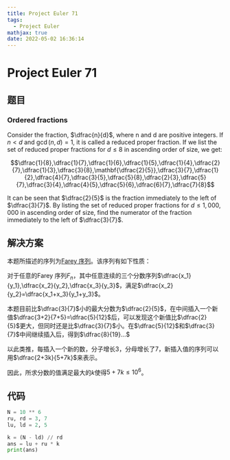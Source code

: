 ```yaml
---
title: Project Euler 71
tags:
  - Project Euler
mathjax: true
date: 2022-05-02 16:36:14
---
```


<escape><!-- more --></escape>

# Project Euler 71

## 题目

### Ordered fractions

Consider the fraction, $\dfrac{n}{d}$, where n and d are positive integers. If $n<d$ and $\gcd(n,d)=1$, it is called a reduced proper fraction.
If we list the set of reduced proper fractions for $d \leq 8$ in ascending order of size, we get:

$$\dfrac{1}{8},\dfrac{1}{7},\dfrac{1}{6},\dfrac{1}{5},\dfrac{1}{4},\dfrac{2}{7},\dfrac{1}{3},\dfrac{3}{8},\mathbf{\dfrac{2}{5}},\dfrac{3}{7},\dfrac{1}{2},\dfrac{4}{7},\dfrac{3}{5},\dfrac{5}{8},\dfrac{2}{3},\dfrac{5}{7},\dfrac{3}{4},\dfrac{4}{5},\dfrac{5}{6},\dfrac{6}{7},\dfrac{7}{8}$$

It can be seen that $\dfrac{2}{5}$ is the fraction immediately to the left of $\dfrac{3}{7}$.
By listing the set of reduced proper fractions for $d \leq 1,000,000$ in ascending order of size, find the numerator of the fraction immediately to the left of $\dfrac{3}{7}$.

## 解决方案

本题所描述的序列为[Farey 序列](https://en.wikipedia.org/wiki/Farey_sequence)。该序列有如下性质：

对于任意的Farey 序列$F_n$，其中任意连续的三个分数序列$\dfrac{x_1}{y_1},\dfrac{x_2}{y_2},\dfrac{x_3}{y_3}$，满足$\dfrac{x_2}{y_2}=\dfrac{x_1+x_3}{y_1+y_3}$。

本题目前比$\dfrac{3}{7}$小的最大分数为$\dfrac{2}{5}$，在中间插入一个新值$\dfrac{3+2}{7+5}=\dfrac{5}{12}$后，可以发现这个新值比$\dfrac{2}{5}$更大，但同时还是比$\dfrac{3}{7}$小。在$\dfrac{5}{12}$和$\dfrac{3}{7}$中间继续插入后，得到$\dfrac{8}{19}...$

以此类推，每插入一个新的数，分子增长$3$，分母增长了$7$，新插入值的序列可以用$\dfrac{2+3k}{5+7k}$来表示。

因此，所求分数的值满足最大的$k$使得$5+7k\leq 10^6$。

## 代码

```py
N = 10 ** 6
ru, rd = 3, 7
lu, ld = 2, 5

k = (N - ld) // rd
ans = lu + ru * k
print(ans)

```
